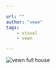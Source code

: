 ```yaml
---

url: ""
author: "vewn"
tags:
    - visual
    - vewn

---
```

![vewn full house](/images/art/vewn-full-house.jpg)